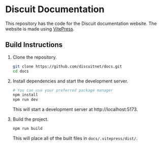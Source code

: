 # Discuit Documentation

This repository has the code for the Discuit documentation website. The website is made using [VitePress](https://vitepress.dev).

## Build Instructions

1.  Clone the repository.

    ```sh
    git clone https://github.com/discuitnet/docs.git
    cd docs
    ```

2.  Install dependencies and start the development server.

    ```sh
    # You can use your preferred package manager
    npm install
    npm run dev
    ```

    This will start a development server at http://localhost:5173.

3.  Build the project.

    ```sh
    npm run build
    ```

    This will place all of the built files in `docs/.vitepress/dist/`.
